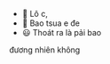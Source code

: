 - 👋 Lô c, 
- 👀 Bao tsua e đe
- 😃 Thoát ra là pải bao 

<!---
You can click the Preview link to take a look at your changes.
---> đương nhiên không

